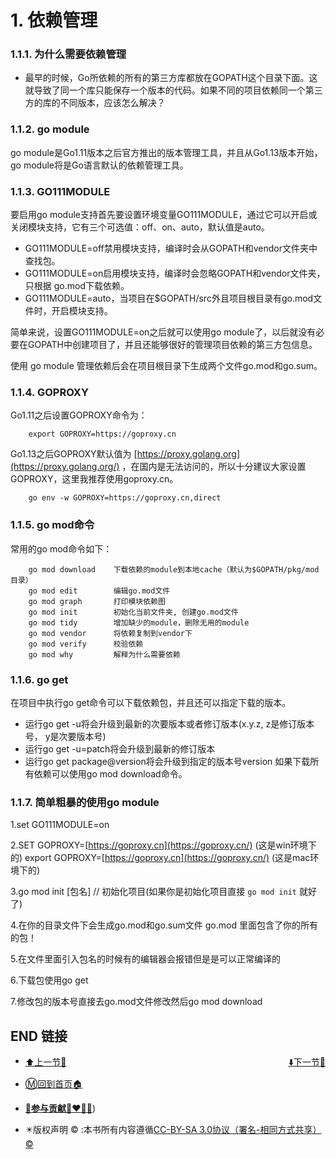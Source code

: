 # 1. 依赖管理

### 1.1.1. 为什么需要依赖管理

- 最早的时候，Go所依赖的所有的第三方库都放在GOPATH这个目录下面。这就导致了同一个库只能保存一个版本的代码。如果不同的项目依赖同一个第三方的库的不同版本，应该怎么解决？

### 1.1.2. go module

go module是Go1.11版本之后官方推出的版本管理工具，并且从Go1.13版本开始，go module将是Go语言默认的依赖管理工具。

### 1.1.3. GO111MODULE

要启用go module支持首先要设置环境变量GO111MODULE，通过它可以开启或关闭模块支持，它有三个可选值：off、on、auto，默认值是auto。

- GO111MODULE=off禁用模块支持，编译时会从GOPATH和vendor文件夹中查找包。
- GO111MODULE=on启用模块支持，编译时会忽略GOPATH和vendor文件夹，只根据 go.mod下载依赖。
- GO111MODULE=auto，当项目在$GOPATH/src外且项目根目录有go.mod文件时，开启模块支持。

简单来说，设置GO111MODULE=on之后就可以使用go module了，以后就没有必要在GOPATH中创建项目了，并且还能够很好的管理项目依赖的第三方包信息。

使用 go module 管理依赖后会在项目根目录下生成两个文件go.mod和go.sum。

### 1.1.4. GOPROXY

Go1.11之后设置GOPROXY命令为：

```
    export GOPROXY=https://goproxy.cn
```

Go1.13之后GOPROXY默认值为 [https://proxy.golang.org](https://proxy.golang.org/) ，在国内是无法访问的，所以十分建议大家设置GOPROXY，这里我推荐使用goproxy.cn。

```
    go env -w GOPROXY=https://goproxy.cn,direct
```

### 1.1.5. go mod命令

常用的go mod命令如下：

```
    go mod download    下载依赖的module到本地cache（默认为$GOPATH/pkg/mod目录）
    go mod edit        编辑go.mod文件
    go mod graph       打印模块依赖图
    go mod init        初始化当前文件夹, 创建go.mod文件
    go mod tidy        增加缺少的module，删除无用的module
    go mod vendor      将依赖复制到vendor下
    go mod verify      校验依赖
    go mod why         解释为什么需要依赖
```

### 1.1.6. go get

在项目中执行go get命令可以下载依赖包，并且还可以指定下载的版本。

- 运行go get -u将会升级到最新的次要版本或者修订版本(x.y.z, z是修订版本号， y是次要版本号)
- 运行go get -u=patch将会升级到最新的修订版本
- 运行go get package@version将会升级到指定的版本号version 如果下载所有依赖可以使用go mod download命令。

### 1.1.7. 简单粗暴的使用go module

1.set GO111MODULE=on

2.SET GOPROXY=[https://goproxy.cn](https://goproxy.cn/) (这是win环境下的) export GOPROXY=[https://goproxy.cn](https://goproxy.cn/) (这是mac环境下的)

3.go mod init [包名] // 初始化项目(如果你是初始化项目直接 `go mod init` 就好了)

4.在你的目录文件下会生成go.mod和go.sum文件 go.mod 里面包含了你的所有的包！

5.在文件里面引入包名的时候有的编辑器会报错但是是可以正常编译的

6.下载包使用go get

7.修改包的版本号直接去go.mod文件修改然后go mod download

## END 链接
<ul><li><div><a href = '74.md' style='float:left'>⬆️上一节🔗</a><a href = '76.md' style='float: right'>⬇️下一节🔗</a></div></li></ul>

+ [Ⓜ️回到首页🏠](../README.md)

+ [**🫵参与贡献💞❤️‍🔥💖**](https://nsddd.top/archives/contributors))

+ ✴️版权声明 &copy; :本书所有内容遵循[CC-BY-SA 3.0协议（署名-相同方式共享）&copy;](http://zh.wikipedia.org/wiki/Wikipedia:CC-by-sa-3.0协议文本) 

